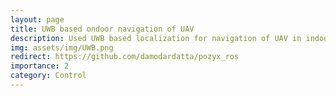 ```yaml
---
layout: page
title: UWB based ondoor navigation of UAV
description: Used UWB based localization for navigation of UAV in indoor setting.
img: assets/img/UWB.png
redirect: https://github.com/damodardatta/pozyx_ros
importance: 2
category: Control
---
```

